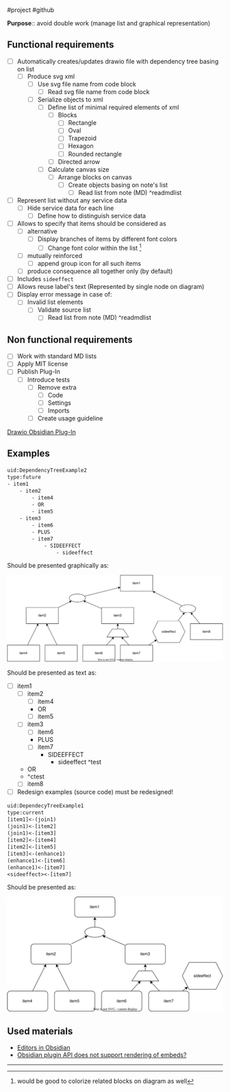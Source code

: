 #project #github 

**Purpose**:: avoid double work (manage list and graphical representation)

## Functional requirements

- [ ] Automatically creates/updates drawio file with dependency tree basing on list
	- [ ] Produce svg xml
		- [ ] Use svg file name from code block
			- [ ] Read svg file name from code block
		- [ ] Serialize objects to xml
			- [ ] Define list of minimal required elements of xml
				- [ ] Blocks
					- [ ] Rectangle
					- [ ] Oval
					- [ ] Trapezoid
					- [ ] Hexagon
					- [ ] Rounded rectangle
				- [ ] Directed arrow
			- [ ] Calculate canvas size
				- [ ] Arrange blocks on canvas
					- [ ] Create objects basing on note's list
						- [ ] Read list from note (MD) ^readmdlist
- [ ] Represent list without any service data
	- [ ] Hide service data for each line
		- [ ] Define how to distinguish service data
- [ ] Allows to specify that items should be considered as
	- [ ] alternative
		- [ ] Display branches of items by different font colors
			- [ ] Change font color within the list [^1]
	- [ ] mutually reinforced
		- [ ] append group icon for all such items
	- [ ] produce consequence all together only (by default)
- [ ] Includes `sideeffect`
- [ ] Allows reuse label's text (Represented by single node on diagram)
- [ ] Display error message in case of:
	- [ ] Invalid list elements
		- [ ] Validate source list
			- [ ] Read list from note (MD) ^readmdlist
			
## Non functional requirements

- [ ] Work with standard MD lists
- [ ] Apply MIT license
- [ ] Publish Plug-In
	- [ ] Introduce tests
		- [ ] Remove extra
			- [ ] Code
			- [ ] Settings
			- [ ] Imports
		- [ ] Create usage guideline

[Drawio Obsidian Plug-In](https://github.com/zapthedingbat/drawio-obsidian)

## Examples

```example
uid:DependencyTreeExample2
type:future
- item1
	- item2
		- item4
		- OR
		- item5
	- item3
		- item6
		- PLUS
		- item7
			- SIDEEFFECT
				- sideeffect
```

Should be presented graphically as:

![DependencyTreeExample2.drawio.svg](DependencyTreeExample2.drawio.svg)

Should be presented as text as:
- [ ] item1
	- [ ] item2
		- [ ] item4
		- OR
		- [ ] item5
	- [ ] item3
		- [ ] item6
		- PLUS
		- [ ] item7
			- SIDEEFFECT
				- sideeffect ^test
	- OR
	- ^ctest
	- [ ] item8

- [ ] Redesign examples (source code) must be redesigned!

```example
uid:DependecyTreeExample1
type:current
[item1]<-(join1)
(join1)<-[item2]
(join1)<-[item3]
[item2]<-[item4]
[item2]<-[item5]
[item3]<-(enhance1)
(enhance1)<-[item6]
(enhance1)<-[item7]
<sideeffect><-[item7]
```

Should be presented as:

![DependecyTreeExample1.drawio.svg](DependecyTreeExample1.drawio.svg)

## Used materials

- [Editors in Obsidian](https://marcus.se.net/obsidian-plugin-docs/editor)
- [Obsidian plugin API does not support rendering of embeds?](https://forum.obsidian.md/t/obsidian-plugin-api-does-not-support-rendering-of-embeds/24617/2)

---
[^1]: would be good to colorize related blocks on diagram as well